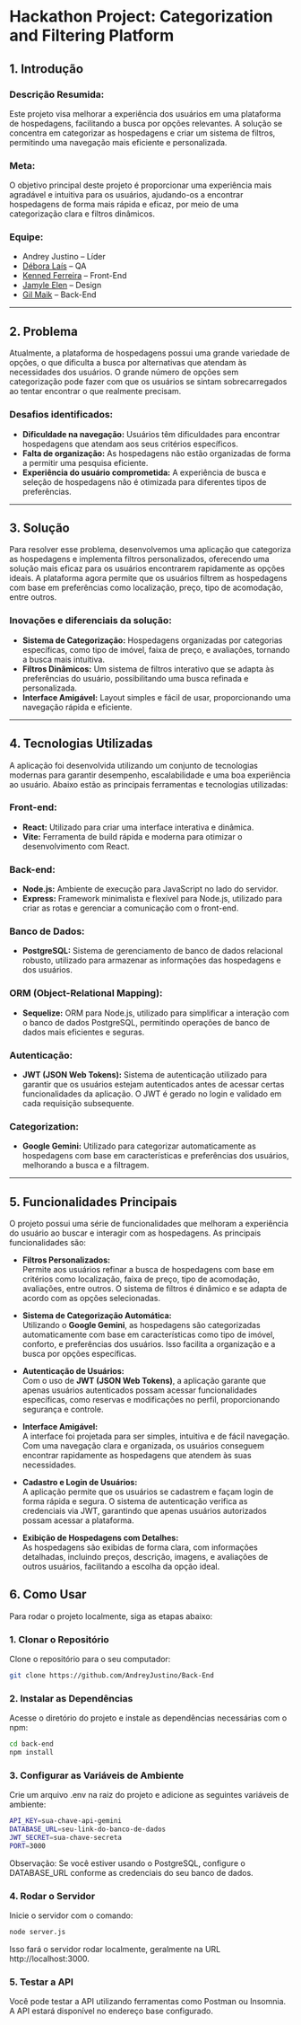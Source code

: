 # Hackathon Project: Categorization and Filtering Platform

## 1. Introdução

### Descrição Resumida:  
Este projeto visa melhorar a experiência dos usuários em uma plataforma de hospedagens, facilitando a busca por opções relevantes. A solução se concentra em categorizar as hospedagens e criar um sistema de filtros, permitindo uma navegação mais eficiente e personalizada.

### Meta:  
O objetivo principal deste projeto é proporcionar uma experiência mais agradável e intuitiva para os usuários, ajudando-os a encontrar hospedagens de forma mais rápida e eficaz, por meio de uma categorização clara e filtros dinâmicos.

### Equipe:  
- Andrey Justino – Líder  
- [Débora Laís](https://github.com/Debora-Laiss) – QA  
- [Kenned Ferreira](https://github.com/kennedfer) – Front-End  
- [Jamyle Elen](https://github.com/Jamyle-Elen) – Design  
- [Gil Maik](https://github.com/JuniorReisx) – Back-End  

---

## 2. Problema

Atualmente, a plataforma de hospedagens possui uma grande variedade de opções, o que dificulta a busca por alternativas que atendam às necessidades dos usuários. O grande número de opções sem categorização pode fazer com que os usuários se sintam sobrecarregados ao tentar encontrar o que realmente precisam.

### Desafios identificados:
- **Dificuldade na navegação:** Usuários têm dificuldades para encontrar hospedagens que atendam aos seus critérios específicos.
- **Falta de organização:** As hospedagens não estão organizadas de forma a permitir uma pesquisa eficiente.
- **Experiência do usuário comprometida:** A experiência de busca e seleção de hospedagens não é otimizada para diferentes tipos de preferências.

---

## 3. Solução

Para resolver esse problema, desenvolvemos uma aplicação que categoriza as hospedagens e implementa filtros personalizados, oferecendo uma solução mais eficaz para os usuários encontrarem rapidamente as opções ideais. A plataforma agora permite que os usuários filtrem as hospedagens com base em preferências como localização, preço, tipo de acomodação, entre outros.

### Inovações e diferenciais da solução:
- **Sistema de Categorização:** Hospedagens organizadas por categorias específicas, como tipo de imóvel, faixa de preço, e avaliações, tornando a busca mais intuitiva.
- **Filtros Dinâmicos:** Um sistema de filtros interativo que se adapta às preferências do usuário, possibilitando uma busca refinada e personalizada.
- **Interface Amigável:** Layout simples e fácil de usar, proporcionando uma navegação rápida e eficiente.

---

## 4. Tecnologias Utilizadas

A aplicação foi desenvolvida utilizando um conjunto de tecnologias modernas para garantir desempenho, escalabilidade e uma boa experiência ao usuário. Abaixo estão as principais ferramentas e tecnologias utilizadas:

### Front-end:
- **React:** Utilizado para criar uma interface interativa e dinâmica.
- **Vite:** Ferramenta de build rápida e moderna para otimizar o desenvolvimento com React.

### Back-end:
- **Node.js:** Ambiente de execução para JavaScript no lado do servidor.
- **Express:** Framework minimalista e flexível para Node.js, utilizado para criar as rotas e gerenciar a comunicação com o front-end.

### Banco de Dados:
- **PostgreSQL:** Sistema de gerenciamento de banco de dados relacional robusto, utilizado para armazenar as informações das hospedagens e dos usuários.

### ORM (Object-Relational Mapping):
- **Sequelize:** ORM para Node.js, utilizado para simplificar a interação com o banco de dados PostgreSQL, permitindo operações de banco de dados mais eficientes e seguras.

### Autenticação:
- **JWT (JSON Web Tokens):** Sistema de autenticação utilizado para garantir que os usuários estejam autenticados antes de acessar certas funcionalidades da aplicação. O JWT é gerado no login e validado em cada requisição subsequente.

### Categorization:
- **Google Gemini:** Utilizado para categorizar automaticamente as hospedagens com base em características e preferências dos usuários, melhorando a busca e a filtragem.

---

## 5. Funcionalidades Principais

O projeto possui uma série de funcionalidades que melhoram a experiência do usuário ao buscar e interagir com as hospedagens. As principais funcionalidades são:

- **Filtros Personalizados:**  
  Permite aos usuários refinar a busca de hospedagens com base em critérios como localização, faixa de preço, tipo de acomodação, avaliações, entre outros. O sistema de filtros é dinâmico e se adapta de acordo com as opções selecionadas.

- **Sistema de Categorização Automática:**  
  Utilizando o **Google Gemini**, as hospedagens são categorizadas automaticamente com base em características como tipo de imóvel, conforto, e preferências dos usuários. Isso facilita a organização e a busca por opções específicas.

- **Autenticação de Usuários:**  
  Com o uso de **JWT (JSON Web Tokens)**, a aplicação garante que apenas usuários autenticados possam acessar funcionalidades específicas, como reservas e modificações no perfil, proporcionando segurança e controle.

- **Interface Amigável:**  
  A interface foi projetada para ser simples, intuitiva e de fácil navegação. Com uma navegação clara e organizada, os usuários conseguem encontrar rapidamente as hospedagens que atendem às suas necessidades.

- **Cadastro e Login de Usuários:**  
  A aplicação permite que os usuários se cadastrem e façam login de forma rápida e segura. O sistema de autenticação verifica as credenciais via JWT, garantindo que apenas usuários autorizados possam acessar a plataforma.

- **Exibição de Hospedagens com Detalhes:**  
  As hospedagens são exibidas de forma clara, com informações detalhadas, incluindo preços, descrição, imagens, e avaliações de outros usuários, facilitando a escolha da opção ideal.

## 6. Como Usar

Para rodar o projeto localmente, siga as etapas abaixo:

### 1. Clonar o Repositório

Clone o repositório para o seu computador:

  ```bash
  git clone https://github.com/AndreyJustino/Back-End
  ```

### 2. Instalar as Dependências

Acesse o diretório do projeto e instale as dependências necessárias com o npm:

  ```bash
  cd back-end
  npm install
  ```

### 3. Configurar as Variáveis de Ambiente

Crie um arquivo .env na raiz do projeto e adicione as seguintes variáveis de ambiente:

  ```bash
  API_KEY=sua-chave-api-gemini
  DATABASE_URL=seu-link-do-banco-de-dados
  JWT_SECRET=sua-chave-secreta
  PORT=3000
  ```

Observação: Se você estiver usando o PostgreSQL, configure o DATABASE_URL conforme as credenciais do seu banco de dados.

### 4. Rodar o Servidor

Inicie o servidor com o comando:

  ```bash
  node server.js
  ```

Isso fará o servidor rodar localmente, geralmente na URL http://localhost:3000.

### 5. Testar a API

Você pode testar a API utilizando ferramentas como Postman ou Insomnia. A API estará disponível no endereço base configurado.